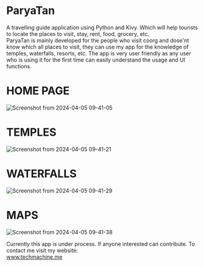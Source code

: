 # ParyaTan
A travelling guide application using Python and Kivy. Which will help tourists to locate the places to visit, stay, rent, food, grocery, etc.<br>
ParyaTan is mainly developed for the people who visit coorg and dose'nt know which all places to visit, they can use my app for the knowledge of temples, waterfalls, resorts, etc. The app is very user friendly as any user who is using it for the first time can easily understand the usage and UI functions.


# HOME PAGE
![Screenshot from 2024-04-05 09-41-05](https://github.com/Krupal-create/ParyaTan/assets/85097081/55acc393-0afc-4a35-ad6f-5f534499b03e)

# TEMPLES
![Screenshot from 2024-04-05 09-41-21](https://github.com/Krupal-create/ParyaTan/assets/85097081/521d8a20-2110-430e-b833-7c7b4153c71c)

# WATERFALLS
![Screenshot from 2024-04-05 09-41-29](https://github.com/Krupal-create/ParyaTan/assets/85097081/4f23df19-d7b3-43a0-854a-ceee67dd754d)

# MAPS
![Screenshot from 2024-04-05 09-41-38](https://github.com/Krupal-create/ParyaTan/assets/85097081/d23d4760-ebd3-4f2b-80dc-a93d78b765a7)


Currently this app is under process. If anyone interested can contribute. To contact me visit my website:<br>
www.techmachine.me
